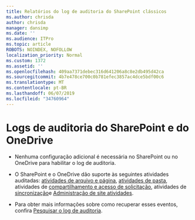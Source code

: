 ```yaml
---
title: Relatórios do log de auditoria do SharePoint clássicos
ms.author: chrisda
author: chrisda
manager: dansimp
ms.date: ''
ms.audience: ITPro
ms.topic: article
ROBOTS: NOINDEX, NOFOLLOW
localization_priority: Normal
ms.custom: 1372
ms.assetid: ''
ms.openlocfilehash: 409aa7371debec316d641206a8c8e2db495d42ca
ms.sourcegitcommit: 4b7e478ce700c0b781efec3857ac4dce5bdf00c6
ms.translationtype: MT
ms.contentlocale: pt-BR
ms.lasthandoff: 06/07/2019
ms.locfileid: "34760964"
---
```

# <a name="sharepoint-and-onedrive-audit-logs"></a>Logs de auditoria do SharePoint e do OneDrive

- Nenhuma configuração adicional é necessária no SharePoint ou no OneDrive para habilitar o log de auditoria.

- O SharePoint e o OneDrive dão suporte às seguintes atividades auditadas: [atividades de arquivo e página](https://docs.microsoft.com/office365/securitycompliance/search-the-audit-log-in-security-and-compliance#file-and-page-activities), [atividades de pasta](https://docs.microsoft.com/office365/securitycompliance/search-the-audit-log-in-security-and-compliance#folder-activities), atividades de [compartilhamento e acesso de solicitação](https://docs.microsoft.com/office365/securitycompliance/search-the-audit-log-in-security-and-compliance#sharing-and-access-request-activities), atividades de [sincronização](https://docs.microsoft.com/office365/securitycompliance/search-the-audit-log-in-security-and-compliance#synchronization-activities)e [Administração de site atividades](https://docs.microsoft.com/office365/securitycompliance/search-the-audit-log-in-security-and-compliance#site-administration-activities).

- Para obter mais informações sobre como recuperar esses eventos, confira [Pesquisar o log de auditoria](https://docs.microsoft.com/office365/securitycompliance/search-the-audit-log-in-security-and-compliance#search-the-audit-log).